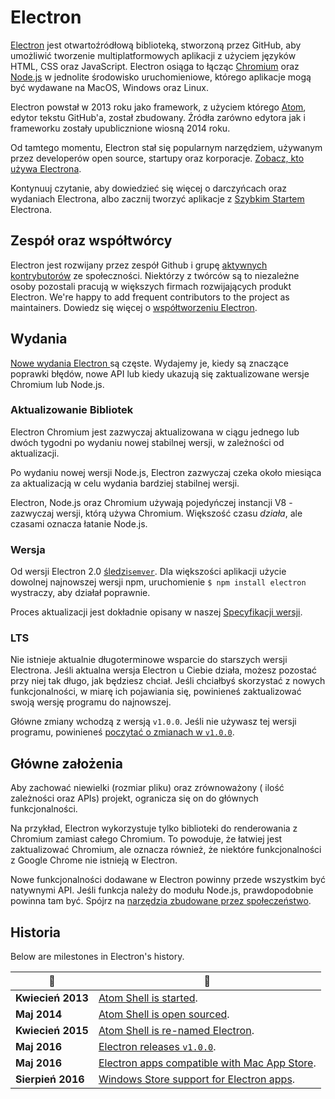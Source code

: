# Electron

[Electron](https://electronjs.org) jest otwartoźródłową biblioteką, stworzoną przez GitHub, aby umożliwić tworzenie multiplatformowych aplikacji z użyciem języków HTML, CSS oraz JavaScript. Electron osiąga to łącząc [Chromium](https://www.chromium.org/Home) oraz [Node.js](https://nodejs.org) w jednolite środowisko uruchomieniowe, którego aplikacje mogą być wydawane na MacOS, Windows oraz Linux.

Electron powstał w 2013 roku jako framework, z użyciem którego [Atom](https://atom.io), edytor tekstu GitHub'a, został zbudowany. Źródła zarówno edytora jak i frameworku zostały upublicznione wiosną 2014 roku.

Od tamtego momentu, Electron stał się popularnym narzędziem, używanym przez developerów open source, startupy oraz korporacje. [Zobacz, kto używa Electrona](https://electronjs.org/apps).

Kontynuuj czytanie, aby dowiedzieć się więcej o darczyńcach oraz wydaniach Electrona, albo zacznij tworzyć aplikacje z [Szybkim Startem](quick-start.md) Electrona.

## Zespół oraz współtwórcy

Electron jest rozwijany przez zespół Github i grupę [aktywnych kontrybutorów](https://github.com/electron/electron/graphs/contributors) ze społeczności. Niektórzy z twórców są to niezależne osoby pozostali pracują w większych firmach rozwijających produkt Electron. We're happy to add frequent contributors to the project as maintainers. Dowiedz się więcej o [współtworzeniu Electron](https://github.com/electron/electron/blob/master/CONTRIBUTING.md).

## Wydania

[Nowe wydania Electron ](https://github.com/electron/electron/releases) są częste. Wydajemy je, kiedy są znaczące poprawki błędów, nowe API lub kiedy ukazują się zaktualizowane wersje Chromium lub Node.js.

### Aktualizowanie Bibliotek

Electron Chromium jest zazwyczaj aktualizowana w ciągu jednego lub dwóch tygodni po wydaniu nowej stabilnej wersji, w zależności od aktualizacji.

Po wydaniu nowej wersji Node.js, Electron zazwyczaj czeka około miesiąca za aktualizacją w celu wydania bardziej stabilnej wersji.

Electron, Node.js oraz Chromium używają pojedyńczej instancji V8 - zazwyczaj wersji, którą używa Chromium. Większość czasu *działa*, ale czasami oznacza łatanie Node.js.

### Wersja

Od wersji Electron 2.0 [śledzi`semver`](http://semver.org). Dla większości aplikacji użycie dowolnej najnowszej wersji npm, uruchomienie `$ npm install electron` wystraczy, aby działał poprawnie.

Proces aktualizacji jest dokładnie opisany w naszej [Specyfikacji wersji](electron-versioning.md).

### LTS

Nie istnieje aktualnie długoterminowe wsparcie do starszych wersji Electrona. Jeśli aktualna wersja Electron u Ciebie działa, możesz pozostać przy niej tak długo, jak będziesz chciał. Jeśli chciałbyś skorzystać z nowych funkcjonalności, w miarę ich pojawiania się, powinieneś zaktualizować swoją wersję programu do najnowszej.

Główne zmiany wchodzą z wersją `v1.0.0`. Jeśli nie używasz tej wersji programu, powinieneś [poczytać o zmianach w `v1.0.0`](https://electronjs.org/blog/electron-1-0).

## Główne założenia

Aby zachować niewielki (rozmiar pliku) oraz zrównoważony ( ilość zależności oraz APIs) projekt, ogranicza się on do głównych funkcjonalności.

Na przykład, Electron wykorzystuje tylko biblioteki do renderowania z Chromium zamiast całego Chromium. To powoduje, że łatwiej jest zaktualizować Chromium, ale oznacza również, że niektóre funkcjonalności z Google Chrome nie istnieją w Electron.

Nowe funkcjonalności dodawane w Electron powinny przede wszystkim być natywnymi API. Jeśli funkcja należy do modułu Node.js, prawdopodobnie powinna tam być. Spójrz na [narzędzia zbudowane przez społeczeństwo](https://electronjs.org/community).

## Historia

Below are milestones in Electron's history.

| :calendar:        | :tada:                                                                                                              |
| ----------------- | ------------------------------------------------------------------------------------------------------------------- |
| **Kwiecień 2013** | [Atom Shell is started](https://github.com/electron/electron/commit/6ef8875b1e93787fa9759f602e7880f28e8e6b45).      |
| **Maj 2014**      | [Atom Shell is open sourced](http://blog.atom.io/2014/05/06/atom-is-now-open-source.html).                          |
| **Kwiecień 2015** | [Atom Shell is re-named Electron](https://github.com/electron/electron/pull/1389).                                  |
| **Maj 2016**      | [Electron releases `v1.0.0`](https://electronjs.org/blog/electron-1-0).                                             |
| **Maj 2016**      | [Electron apps compatible with Mac App Store](https://electronjs.org/docs/tutorial/mac-app-store-submission-guide). |
| **Sierpień 2016** | [Windows Store support for Electron apps](https://electronjs.org/docs/tutorial/windows-store-guide).                |